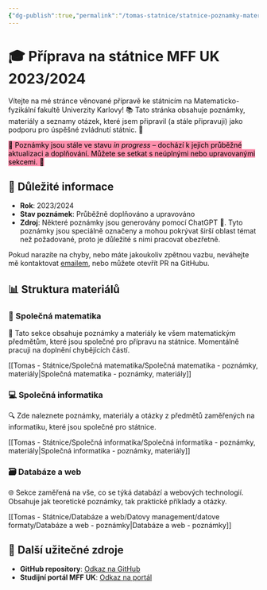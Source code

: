 ```yaml
---
{"dg-publish":true,"permalink":"/tomas-statnice/statnice-poznamky-materialy/","tags":["tomas","gardenEntry","gardenEntry","gardenEntry","gardenEntry","gardenEntry","gardenEntry","gardenEntry","gardenEntry","gardenEntry","gardenEntry","gardenEntry","gardenEntry","gardenEntry","gardenEntry","gardenEntry","gardenEntry","gardenEntry","gardenEntry","gardenEntry","gardenEntry","gardenEntry","gardenEntry","gardenEntry","gardenEntry","gardenEntry","gardenEntry","gardenEntry","gardenEntry","gardenEntry","gardenEntry","gardenEntry","gardenEntry","gardenEntry","gardenEntry","gardenEntry","gardenEntry","gardenEntry","gardenEntry","gardenEntry","gardenEntry","gardenEntry","gardenEntry","gardenEntry"],"noteIcon":""}
---
```


# 🎓 Příprava na státnice MFF UK 2023/2024

Vítejte na mé stránce věnované přípravě ke státnicím na Matematicko-fyzikální fakultě Univerzity Karlovy! 📚 Tato stránka obsahuje poznámky, materiály a seznamy otázek, které jsem připravil (a stále připravuji) jako podporu pro úspěšné zvládnutí státnic. 💪

<mark style="background: #FF5582A6;">🚧 Poznámky jsou stále ve stavu *in progress* – dochází k jejich průběžné aktualizaci a doplňování. Můžete se setkat s neúplnými nebo upravovanými sekcemi. 🚧</mark>

## 📝 Důležité informace
- **Rok**: 2023/2024
- **Stav poznámek**: Průběžně doplňováno a upravováno
- **Zdroj**: Některé poznámky jsou generovány pomocí ChatGPT 🤖. Tyto poznámky jsou speciálně označeny a mohou pokrývat širší oblast témat než požadované, proto je důležité s nimi pracovat obezřetně.

Pokud narazíte na chyby, nebo máte jakoukoliv zpětnou vazbu, neváhejte mě kontaktovat [emailem](mailto:tomasnguyen43@gmail.com), nebo můžete otevřít PR na GitHubu.
## 📊 Struktura materiálů

### 🧮 Společná matematika
📌 Tato sekce obsahuje poznámky a materiály ke všem matematickým předmětům, které jsou společné pro přípravu na státnice. Momentálně pracuji na doplnění chybějících částí.

[[Tomas - Státnice/Společná matematika/Společná matematika - poznámky, materiály\|Společná matematika - poznámky, materiály]]

### 💻 Společná informatika
🔍 Zde naleznete poznámky, materiály a otázky z předmětů zaměřených na informatiku, které jsou společné pro státnice.

[[Tomas - Státnice/Společná informatika/Společná informatika - poznámky, materiály\|Společná informatika - poznámky, materiály]]

### 🗃️ Databáze a web
🌐 Sekce zaměřená na vše, co se týká databází a webových technologií. Obsahuje jak teoretické poznámky, tak praktické příklady a otázky.

[[Tomas - Státnice/Databáze a web/Datovy management/datove formaty/Databáze a web - poznámky\|Databáze a web - poznámky]]
## 🔗 Další užitečné zdroje
- **GitHub repository**: [Odkaz na GitHub](https://github.com/tomikng/mff-notes)
- **Studijní portál MFF UK**: [Odkaz na portál](https://www.mff.cuni.cz/cs/studenti/bakalarske-studium/statni-zaverecne-zkousky/bakalarske-statni-zkousky-studijniho-programu-informatika)